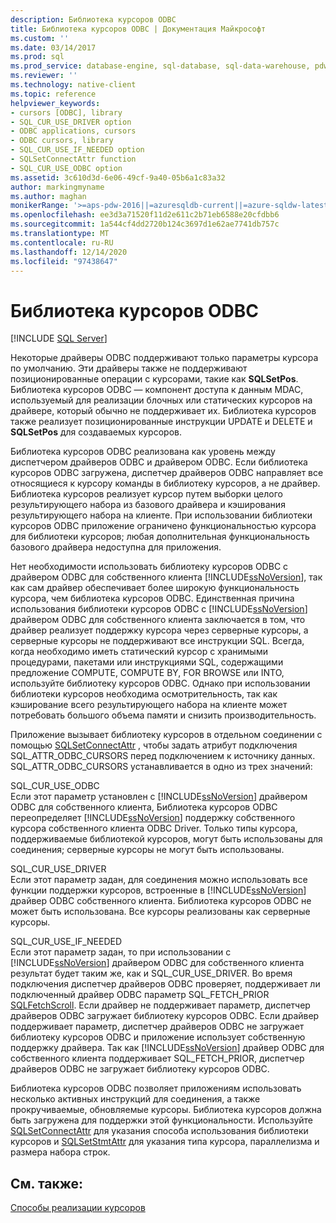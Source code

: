 ```yaml
---
description: Библиотека курсоров ODBC
title: Библиотека курсоров ODBC | Документация Майкрософт
ms.custom: ''
ms.date: 03/14/2017
ms.prod: sql
ms.prod_service: database-engine, sql-database, sql-data-warehouse, pdw
ms.reviewer: ''
ms.technology: native-client
ms.topic: reference
helpviewer_keywords:
- cursors [ODBC], library
- SQL_CUR_USE_DRIVER option
- ODBC applications, cursors
- ODBC cursors, library
- SQL_CUR_USE_IF_NEEDED option
- SQLSetConnectAttr function
- SQL_CUR_USE_ODBC option
ms.assetid: 3c610d3d-6e06-49cf-9a40-05b6a1c83a32
author: markingmyname
ms.author: maghan
monikerRange: '>=aps-pdw-2016||=azuresqldb-current||=azure-sqldw-latest||>=sql-server-2016||>=sql-server-linux-2017||=azuresqldb-mi-current'
ms.openlocfilehash: ee3d3a71520f11d2e611c2b71eb6588e20cfdbb6
ms.sourcegitcommit: 1a544cf4dd2720b124c3697d1e62ae7741db757c
ms.translationtype: MT
ms.contentlocale: ru-RU
ms.lasthandoff: 12/14/2020
ms.locfileid: "97438647"
---
```

# <a name="odbc-cursor-library"></a>Библиотека курсоров ODBC
[!INCLUDE [SQL Server](../../../includes/applies-to-version/sql-asdb-asdbmi-asa-pdw.md)]

  Некоторые драйверы ODBC поддерживают только параметры курсора по умолчанию. Эти драйверы также не поддерживают позиционированные операции с курсорами, такие как **SQLSetPos**. Библиотека курсоров ODBC — компонент доступа к данным MDAC, используемый для реализации блочных или статических курсоров на драйвере, который обычно не поддерживает их. Библиотека курсоров также реализует позиционированные инструкции UPDATE и DELETE и **SQLSetPos** для создаваемых курсоров.  
  
 Библиотека курсоров ODBC реализована как уровень между диспетчером драйверов ODBC и драйвером ODBC. Если библиотека курсоров ODBC загружена, диспетчер драйверов ODBC направляет все относящиеся к курсору команды в библиотеку курсоров, а не драйвер. Библиотека курсоров реализует курсор путем выборки целого результирующего набора из базового драйвера и кэширования результирующего набора на клиенте. При использовании библиотеки курсоров ODBC приложение ограничено функциональностью курсора для библиотеки курсоров; любая дополнительная функциональность базового драйвера недоступна для приложения.  
  
 Нет необходимости использовать библиотеку курсоров ODBC с драйвером ODBC для собственного клиента [!INCLUDE[ssNoVersion](../../../includes/ssnoversion-md.md)], так как сам драйвер обеспечивает более широкую функциональность курсора, чем библиотека курсоров ODBC. Единственная причина использования библиотеки курсоров ODBC с [!INCLUDE[ssNoVersion](../../../includes/ssnoversion-md.md)] драйвером ODBC для собственного клиента заключается в том, что драйвер реализует поддержку курсора через серверные курсоры, а серверные курсоры не поддерживают все инструкции SQL. Всегда, когда необходимо иметь статический курсор с хранимыми процедурами, пакетами или инструкциями SQL, содержащими предложение COMPUTE, COMPUTE BY, FOR BROWSE или INTO, используйте библиотеку курсоров ODBC. Однако при использовании библиотеки курсоров необходима осмотрительность, так как кэширование всего результирующего набора на клиенте может потребовать большого объема памяти и снизить производительность.  
  
 Приложение вызывает библиотеку курсоров в отдельном соединении с помощью [SQLSetConnectAttr](../../../relational-databases/native-client-odbc-api/sqlsetconnectattr.md) , чтобы задать атрибут подключения SQL_ATTR_ODBC_CURSORS перед подключением к источнику данных. SQL_ATTR_ODBC_CURSORS устанавливается в одно из трех значений:  
  
 SQL_CUR_USE_ODBC  
 Если этот параметр установлен с [!INCLUDE[ssNoVersion](../../../includes/ssnoversion-md.md)] драйвером ODBC для собственного клиента, Библиотека курсоров ODBC переопределяет [!INCLUDE[ssNoVersion](../../../includes/ssnoversion-md.md)] поддержку собственного курсора собственного клиента ODBC Driver. Только типы курсора, поддерживаемые библиотекой курсоров, могут быть использованы для соединения; серверные курсоры не могут быть использованы.  
  
 SQL_CUR_USE_DRIVER  
 Если этот параметр задан, для соединения можно использовать все функции поддержки курсоров, встроенные в [!INCLUDE[ssNoVersion](../../../includes/ssnoversion-md.md)] драйвер ODBC собственного клиента. Библиотека курсоров ODBC не может быть использована. Все курсоры реализованы как серверные курсоры.  
  
 SQL_CUR_USE_IF_NEEDED  
 Если этот параметр задан, то при использовании с [!INCLUDE[ssNoVersion](../../../includes/ssnoversion-md.md)] драйвером ODBC для собственного клиента результат будет таким же, как и SQL_CUR_USE_DRIVER. Во время подключения диспетчер драйверов ODBC проверяет, поддерживает ли подключенный драйвер ODBC параметр SQL_FETCH_PRIOR [SQLFetchScroll](../../../relational-databases/native-client-odbc-api/sqlfetchscroll.md). Если драйвер не поддерживает параметр, диспетчер драйверов ODBC загружает библиотеку курсоров ODBC. Если драйвер поддерживает параметр, диспетчер драйверов ODBC не загружает библиотеку курсоров ODBC и приложение использует собственную поддержку драйвера. Так как [!INCLUDE[ssNoVersion](../../../includes/ssnoversion-md.md)] драйвер ODBC для собственного клиента поддерживает SQL_FETCH_PRIOR, диспетчер драйверов ODBC не загружает библиотеку курсоров ODBC.  
  
 Библиотека курсоров ODBC позволяет приложениям использовать несколько активных инструкций для соединения, а также прокручиваемые, обновляемые курсоры. Библиотека курсоров должна быть загружена для поддержки этой функциональности. Используйте [SQLSetConnectAttr](../../../relational-databases/native-client-odbc-api/sqlsetconnectattr.md) для указания способа использования библиотеки курсоров и [SQLSetStmtAttr](../../../relational-databases/native-client-odbc-api/sqlsetstmtattr.md) для указания типа курсора, параллелизма и размера набора строк.  
  
## <a name="see-also"></a>См. также:  
 [Способы реализации курсоров](../../../relational-databases/native-client-odbc-cursors/implementation/how-cursors-are-implemented.md)  
  
  
